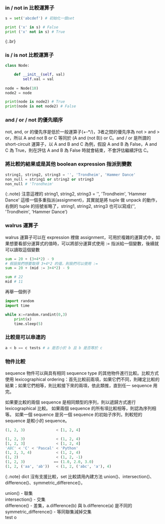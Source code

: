 ### in / not in 比較運算子

```python
s = set('abcdef') # 初始化一個set

print ('x' in s) # False
print ('x' not in s) # True

```
{:.br}
&nbsp;
### is / is not 比較運算子

```python
class Node:

    def __init__(self, val)
        self.val = val
		
node = Node(10)
node2 = node

print(node is node2) # True
print(node is not node2) # False

```

### and / or / not 的優先順序

not, and, or 的優先序是低於一般運算子(+-*/)，3者之間的優先序為 not > and > or，所以 A and not B or C 等同於 (A and (not B)) or C。and / or 是所謂的 short-circuit 運算子，以 A and B and C 為例，假設 A and B 為 False，A and C 為 True，則在評估 A and B 為 False 時就會結束，不會評估繼續評估 C。


### 將比較的結果或是其他 boolean expression 指派到變數

```python
string1, string2, string3 = '', 'Trondheim', 'Hammer Dance'
non_null = string1 or string2 or string3
non_null # 'Trondheim'
```

{:.note}
注意這裡的 string1, string2, string3 = '', 'Trondheim', 'Hammer Dance' 這樣一個多重指派(assignment)，其實就是將 tuple 做 unpack 的動作，右側的 tuple 的括號省略了，string1, string2, string3 也可以寫成('', 'Trondheim', 'Hammer Dance')

### walrus 運算子

walrus 運算子可以在 expression 裡做 assignment，可用於複雜的運算式中，如果想要看部分運算式的值時，可以將部分運算式使用 := 指派給一個變數，後續就可以讀取這個變數

```python
sum = 20 + (3+4*2) - 9
# 假設我們想要取得 3+4*2 的值，則我們可以使用 :=
sum = 20 + (mid := 3+4*2) - 9 

sum # 22
mid # 11
```

再舉一個例子
```python
import random
import time

while x:=random.randint(0,3)
    print(x)
    time.sleep(5)
```

### 比較是可以串連的

```python
a < b == c tests # a 是否小於 b 且 b 是否等於 c
```

### 物件比較

sequence 物件可以與具有相同 sequence type 的其他物件進行比較。比較方式使用 lexicographical ordering：首先比較前兩項，如果它們不同，則確定比較的結果；如果它們相等，則比較接下來的兩項，依此類推，直到任一 sequence 用完。

如果要比較的兩個 sequence 是相同類型的序列，則以遞歸方式進行 lexicographical 比較。
如果兩個 sequence 的所有項比較相等，則認為序列相等。
如果一個 sequence 是另一個 sequence 的初始子序列，則較短的 sequence 是較小的 sequence。

```python
(1, 2, 3)              < [1, 2, 4]

(1, 2, 3)              < (1, 2, 4)
[1, 2, 3]              < [1, 2, 4]
'ABC' < 'C' < 'Pascal' < 'Python'
(1, 2, 3, 4)           < (1, 2, 4) 
(1, 2)                 < (1, 2, -1) 
(1, 2, 3)             == (1.0, 2.0, 3.0)
(1, 2, ('aa', 'ab'))   < (1, 2, ('abc', 'a'), 4)
```

{:.note}
dict 沒有支援比較，set 比較請用內建方法 union()、intersection()、difference()、symmetric_difference()，

union() - 聯集  
intersection() - 交集  
difference() - 差集，a.difference(b) 與 b.difference(a) 是不同的  
symmetric_difference() - 等同聯集減掉交集  
test o
